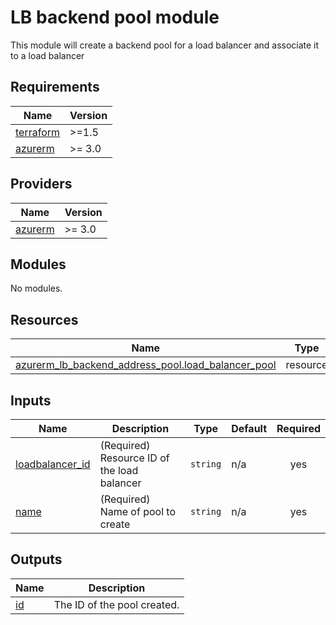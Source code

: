 <!-- BEGIN_TF_DOCS -->
# LB backend pool module

This module will create a backend pool for a load balancer and associate it to a load balancer

## Requirements

| Name | Version |
|------|---------|
| <a name="requirement_terraform"></a> [terraform](#requirement\_terraform) | >=1.5 |
| <a name="requirement_azurerm"></a> [azurerm](#requirement\_azurerm) | >= 3.0 |

## Providers

| Name | Version |
|------|---------|
| <a name="provider_azurerm"></a> [azurerm](#provider\_azurerm) | >= 3.0 |

## Modules

No modules.

## Resources

| Name | Type |
|------|------|
| [azurerm_lb_backend_address_pool.load_balancer_pool](https://registry.terraform.io/providers/hashicorp/azurerm/latest/docs/resources/lb_backend_address_pool) | resource |

## Inputs

| Name | Description | Type | Default | Required |
|------|-------------|------|---------|:--------:|
| <a name="input_loadbalancer_id"></a> [loadbalancer\_id](#input\_loadbalancer\_id) | (Required) Resource ID of the load balancer | `string` | n/a | yes |
| <a name="input_name"></a> [name](#input\_name) | (Required) Name of pool to create | `string` | n/a | yes |

## Outputs

| Name | Description |
|------|-------------|
| <a name="output_id"></a> [id](#output\_id) | The ID of the pool created. |
<!-- END_TF_DOCS -->